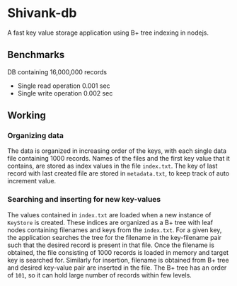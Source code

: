 # Shivank-db
A fast key value storage application using B+ tree indexing in nodejs.

## Benchmarks
DB containing 16,000,000 records
- Single read operation 0.001 sec
- Single write operation 0.002 sec

## Working
### Organizing data
The data is organized in increasing order of the keys, with each single data file containing 1000 records. Names of the files and the first 
key value that it contains, are stored as index values in the file `index.txt`. The key of last record with last created file are
stored in `metadata.txt`, to keep track of auto increment value.

### Searching and inserting for new key-values
The values contained in `index.txt` are loaded when a new instance of `KeyStore` is created. These indices are organized as a B+
tree with leaf nodes containing filenames and keys from the `index.txt`. For a given key, the application searches the tree for the
filename in the key-filename pair such that the desired record is present in that file. Once the filename is obtained, the file consisting
of 1000 records is loaded in memory and target key is searched for. Similarly for insertion, filename is obtained from B+ tree and
desired key-value pair are inserted in the file. The B+ tree has an order of `101`, so it can hold large number of records within few 
levels.